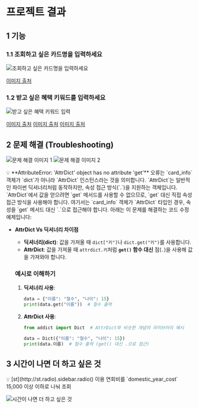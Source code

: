 # 프로젝트 결과

## 1 기능

### 1.1 조회하고 싶은 카드명을 입력하세요

![조회하고 싶은 카드명을 입력하세요](https://prod-files-secure.s3.us-west-2.amazonaws.com/b73784a9-8812-4bde-96a0-8b542d56127e/0f4090a6-4fbf-43f7-acd7-9c74cb66222e/image.png)

[이미지 출처](https://lh7-rt.googleusercontent.com/docsz/AD_4nXeWa8pfSZkcjbuMAFabO3vWOhrg66KopVdivmHwCkLObfVlsnKnOjoGdiJxPcxgJfwTTeQwLv6mLU-D2J2jBgdlrT1yw_IMY73prGu2tvNGk3ayUoUtW0KjIq6enaXMIA3OiLKdlF67a8cd3HAJ8rn0AT4?key=wjCsGPyKErZJj2N-oPdx9Q)

### 1.2 받고 싶은 혜택 키워드를 입력하세요

![받고 싶은 혜택 키워드 입력](https://prod-files-secure.s3.us-west-2.amazonaws.com/b73784a9-8812-4bde-96a0-8b542d56127e/622b8e7a-9077-4b2e-b6f6-3033f8427dd6/image.png)

[이미지 출처](https://lh7-rt.googleusercontent.com/docsz/AD_4nXd0pSjNxZOwzgvgLQ79wl6kPVXECj06BquBAUemnW2RqSLGkSJl_02v1wf407FAR7E-N2PpCN2lbyLj3yUITdKqBj9pPAR1arBYrz3Zee9coDZl_MJjSXyUnIX9UTVDVEwl271mb1S9bjD4NWgM0w0k1IeY?key=wjCsGPyKErZJj2N-oPdx9Q)
[이미지 출처](https://lh7-rt.googleusercontent.com/docsz/AD_4nXd3UuRwJUkcwBcjG6hO8TuUbu__6RYT2B2gzlv-yAxJeDFkuXv4qu71hNCKzgrCb4Kp9E0boLBAw9ZoV5a44vdRV9IWrAHS2ekexiURq_Fhi83pv8688O6JTePnbTGl0_dIQWcdAk1v8nlj3Zenag3b0-tm?key=wjCsGPyKErZJj2N-oPdx9Q)
[이미지 출처](https://lh7-rt.googleusercontent.com/docsz/AD_4nXeeHl_1KA0j1KEdcPEccITChj_4FyIUCbI7oN3tCrBlDfpfNXhAsJoi9_Ur2cjgiR0RYXb89qrweSAP7N_bxkMR_YoGK_1G1QuEmroHBNNjVgzREjfVpG7OA6DnVCIMwG-pcf-OzHkQWRgcoMFAufQe6ndE?key=wjCsGPyKErZJj2N-oPdx9Q)

## 2 문제 해결 (Troubleshooting)

![문제 해결 이미지 1](https://prod-files-secure.s3.us-west-2.amazonaws.com/b73784a9-8812-4bde-96a0-8b542d56127e/b902cb84-9373-47d6-bdb6-0bdf3a8c36a9/image.png)
![문제 해결 이미지 2](https://prod-files-secure.s3.us-west-2.amazonaws.com/b73784a9-8812-4bde-96a0-8b542d56127e/6d1c9660-7018-48d0-a4d5-2814c3aacc72/image.png)

<aside>
💡 **AttributeError: 'AttrDict' object has no attribute 'get'** 오류는 `card_info` 객체가 `dict`가 아니라 `AttrDict` 인스턴스라는 것을 의미합니다. `AttrDict`는 일반적인 파이썬 딕셔너리처럼 동작하지만, 속성 접근 방식(`.`)을 지원하는 객체입니다. `AttrDict`에서 값을 얻으려면 `get` 메서드를 사용할 수 없으므로, `get` 대신 직접 속성 접근 방식을 사용해야 합니다.
여기서는 `card_info` 객체가 `AttrDict` 타입인 경우, 속성을 `get` 메서드 대신 `.`으로 접근해야 합니다. 아래는 이 문제를 해결하는 코드 수정 예제입니다:
</aside>

- **AttrDict Vs 딕셔너리 차이점**
    - **딕셔너리(dict)**: 값을 가져올 때 `dict["키"]`나 `dict.get("키")`를 사용합니다.
    - **AttrDict**: 값을 가져올 때 `attrdict.키`처럼 **`get()` 함수 대신** 점(`.`)을 사용해 값을 가져와야 합니다.

    ### **예시로 이해하기**
    
    1. **딕셔너리 사용**:
        ```python
        data = {"이름": "철수", "나이": 15}
        print(data.get("이름"))  # 철수 출력
        ```

    2. **AttrDict 사용**:
        ```python
        from addict import Dict  # AttrDict와 비슷한 개념의 라이브러리 예시
        
        data = Dict({"이름": "철수", "나이": 15})
        print(data.이름)  # 철수 출력 (get() 대신 .으로 접근)
        ```

## 3 시간이 나면 더 하고 싶은 것

<aside>
💡 [st](http://st.radio).sidebar.radio() 이용
연회비를 `domestic_year_cost` 15,000 이상 이하로 나눠 조회
</aside>

![시간이 나면 더 하고 싶은 것](https://prod-files-secure.s3.us-west-2.amazonaws.com/b73784a9-8812-4bde-96a0-8b542d56127e/75478d4f-28c8-4603-b075-9348ca36aa7c/image.png)
